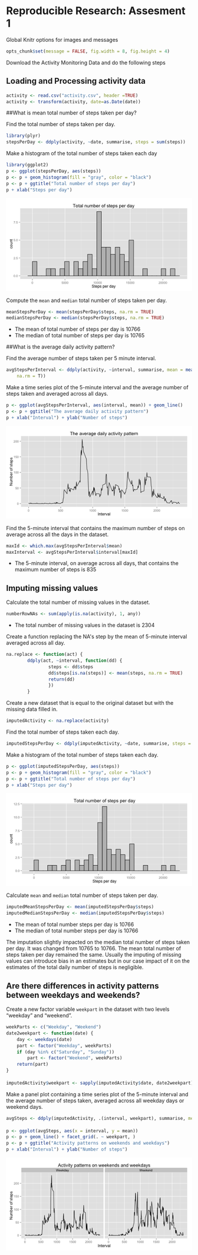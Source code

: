 Reproducible Research: Assesment 1
====================================================================================

Global Knitr options for images and messages


```r
opts_chunk$set(message = FALSE, fig.width = 8, fig.height = 4)
```

Download the Activity Monitoring Data and do the following steps

## Loading and Processing activity data


```r
activity <- read.csv("activity.csv", header =TRUE)
activity <- transform(activity, date=as.Date(date))
```

##What is mean total number of steps taken per day?

Find the total number of steps taken per day.

```r
library(plyr)
stepsPerDay <- ddply(activity, ~date, summarise, steps = sum(steps))
```


Make a histogram of the total number of steps taken each day

```r
library(ggplot2)
p <- ggplot(stepsPerDay, aes(steps))
p <- p + geom_histogram(fill = "gray", color = "black")
p <- p + ggtitle("Total number of steps per day")
p + xlab("Steps per day")
```

![plot of chunk HistoGramForSteps](figure/HistoGramForSteps.png) 

Compute the `mean` and `median` total number of steps taken per day.


```r
meanStepsPerDay <- mean(stepsPerDay$steps, na.rm = TRUE)
medianStepsPerDay <- median(stepsPerDay$steps, na.rm = TRUE)
```

- The mean of total number of steps per day is 10766
- The median of total number of steps per day is 10765

##What is the average daily activity pattern?

Find the average number of steps taken per 5 minute interval.

```r
avgStepsPerInterval <- ddply(activity, ~interval, summarise, mean = mean(steps, 
    na.rm = T))
```

Make a time series plot of the 5-minute interval and the average number of steps taken and averaged across all days.


```r
p <- ggplot(avgStepsPerInterval, aes(interval, mean)) + geom_line()
p <- p + ggtitle("The average daily activity pattern")
p + xlab("Interval") + ylab("Number of steps")
```

![plot of chunk TimeSeries](figure/TimeSeries.png) 

Find the 5-minute interval that contains the maximum number of steps on average across all the days in the dataset.


```r
maxId <- which.max(avgStepsPerInterval$mean)
maxInterval <- avgStepsPerInterval$interval[maxId]
```

- The 5-minute interval, on average across all days, that contains the maximum number of steps is 835


## Imputing missing values

Calculate the total number of missing values in the dataset.


```r
numberRowNAs <- sum(apply(is.na(activity), 1, any))
```


- The total number of missing values in the dataset is 2304

Create a function replacing the NA's step by the mean of 5-minute interval averaged across all day.


```r
na.replace <- function(act) {
        ddply(act, ~interval, function(dd) {
                steps <- dd$steps
                dd$steps[is.na(steps)] <- mean(steps, na.rm = TRUE)
                return(dd)
                })
        }
```

Create a new dataset that is equal to the original dataset but with the missing data filled in.


```r
imputedActivity <- na.replace(activity)
```


Find the total number of steps taken each day.


```r
imputedStepsPerDay <- ddply(imputedActivity, ~date, summarise, steps = sum(steps))
```


Make a histogram of the total number of steps taken each day.


```r
p <- ggplot(imputedStepsPerDay, aes(steps))
p <- p + geom_histogram(fill = "gray", color = "black")
p <- p + ggtitle("Total number of steps per day")
p + xlab("Steps per day")
```

![plot of chunk HistoGramForStepsEachDay](figure/HistoGramForStepsEachDay.png) 

Calculate `mean` and `median` total number of steps taken per day.


```r
imputedMeanStepsPerDay <- mean(imputedStepsPerDay$steps)
imputedMedianStepsPerDay <- median(imputedStepsPerDay$steps)
```


- The mean of total number steps per day is 10766
- The median of total number steps per day is 10766

The imputation slightly impacted on the median total number of steps taken per day. It was changed from 10765 to 10766. The mean total number of steps taken per day remained the same. Usually the imputing of missing values can introduce bias in an estimates but in our case impact of it on the estimates of the total daily number of steps is negligible.

## Are there differences in activity patterns between weekdays and weekends?

Create a new factor variable `weekpart` in the dataset with two levels “weekday” and “weekend”.


```r
weekParts <- c("Weekday", "Weekend")
date2weekpart <- function(date) {
    day <- weekdays(date)
    part <- factor("Weekday", weekParts)
    if (day %in% c("Saturday", "Sunday")) 
        part <- factor("Weekend", weekParts)
    return(part)
}

imputedActivity$weekpart <- sapply(imputedActivity$date, date2weekpart)
```


Make a panel plot containing a time series plot of the 5-minute interval and the average number of steps taken, averaged across all weekday days or weekend days.


```r
avgSteps <- ddply(imputedActivity, .(interval, weekpart), summarise, mean = mean(steps))

p <- ggplot(avgSteps, aes(x = interval, y = mean))
p <- p + geom_line() + facet_grid(. ~ weekpart, )
p <- p + ggtitle("Activity patterns on weekends and weekdays")
p + xlab("Interval") + ylab("Number of steps")
```

![plot of chunk GetAverageSteps](figure/GetAverageSteps.png) 


